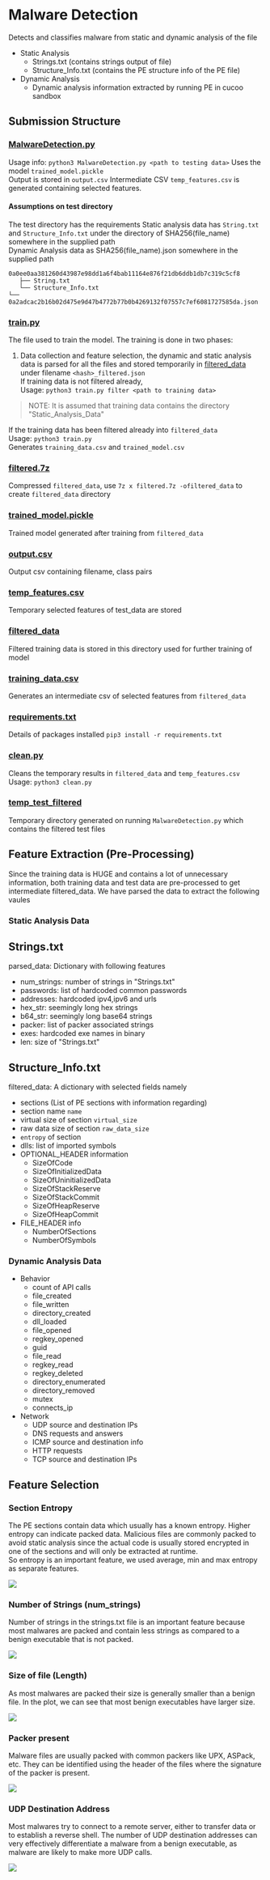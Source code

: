 # Malware Detection
Detects and classifies malware from static and dynamic analysis of the file
- Static Analysis
  - Strings.txt (contains strings output of file)
  - Structure_Info.txt (contains the PE structure info of the PE file)
- Dynamic Analysis
  - Dynamic analysis information extracted by running PE in cucoo sandbox

## Submission Structure
### [MalwareDetection.py](MalwareDetection.py)
Usage info: `python3 MalwareDetection.py <path to testing data>`
Uses the model `trained_model.pickle`  
Output is stored in `output.csv`
Intermediate CSV `temp_features.csv` is generated containing selected features.

#### Assumptions on test directory
The test directory has the requirements 
Static analysis data has `String.txt` and `Structure_Info.txt` under the directory of SHA256(file_name) somewhere in the supplied path  
Dynamic Analysis data as SHA256(file_name).json somewhere in the supplied path
```
0a0ee0aa381260d43987e98dd1a6f4bab11164e876f21db6ddb1db7c319c5cf8
   ├── String.txt
   └── Structure_Info.txt
└── 0a2adcac2b16b02d475e9d47b4772b77b0b4269132f07557c7ef6081727585da.json
```

### [train.py](train.py)
The file used to train the model. The training is done in two phases:
1. Data collection and feature selection, the dynamic and static analysis data is parsed for all the files and stored temporarily in [filtered_data](filtered_data) under filename `<hash>_filtered.json`  
If training data is not filtered already,  
Usage: `python3 train.py filter <path to training data>`  
> NOTE: It is assumed that training data contains the directory "Static_Analysis_Data"  

If the training data has been filtered already into `filtered_data`  
Usage: `python3 train.py`  
Generates `training_data.csv` and `trained_model.csv`

### [filtered.7z](filtered.7z)
Compressed `filtered_data`, use `7z x filtered.7z -ofiltered_data` to create `filtered_data` directory

### [trained_model.pickle](trained_model.pickle)
Trained model generated after training from `filtered_data`

### [output.csv](output.csv)
Output csv containing filename, class pairs

### [temp_features.csv](temp_features.csv)
Temporary selected features of test_data are stored

### [filtered_data](filtered_data)
Filtered training data is stored in this directory used for further training of model

### [training_data.csv](training_data.csv)
Generates an intermediate csv of selected features from `filtered_data`

### [requirements.txt](requirements.txt)
Details of packages installed
`pip3 install -r requirements.txt`

### [clean.py](clean.py)
Cleans the temporary results in `filtered_data` and `temp_features.csv` 
Usage: `python3 clean.py`

### [temp_test_filtered](temp_test_filtered)
Temporary directory generated on running `MalwareDetection.py` which contains the filtered test files


## Feature Extraction (Pre-Processing)
Since the training data is HUGE and contains a lot of unnecessary information, both training data and test data are pre-processed to get intermediate filtered_data.
We have parsed the data to extract the following vaules

### Static Analysis Data

## Strings.txt
parsed_data: Dictionary with following features
- num_strings: number of strings in "Strings.txt"
- passwords: list of hardcoded common passwords
- addresses: hardcoded ipv4,ipv6 and urls
- hex_str: seemingly long hex strings
- b64_str: seemingly long base64 strings
- packer: list of packer associated strings
- exes: hardcoded exe names in binary
- len: size of "Strings.txt"

## Structure_Info.txt
filtered_data: A dictionary with selected fields namely
- sections (List of PE sections with information regarding)
- section name `name`
- virtual size of section `virtual_size`
- raw data size of section `raw_data_size`
- `entropy` of section
- dlls: list of imported symbols
- OPTIONAL_HEADER information
  - SizeOfCode
  - SizeOfInitializedData
  - SizeOfUninitializedData
  - SizeOfStackReserve
  - SizeOfStackCommit
  - SizeOfHeapReserve
  - SizeOfHeapCommit
- FILE_HEADER info
  - NumberOfSections
  - NumberOfSymbols


### Dynamic Analysis Data

- Behavior
	- count of API calls
	- file_created
	- file_written
	- directory_created
	- dll_loaded
	- file_opened
	- regkey_opened
	- guid
	- file_read
	- regkey_read
	- regkey_deleted
	- directory_enumerated
	- directory_removed
	- mutex
	- connects_ip
- Network
	- UDP source and destination IPs
	- DNS requests and answers
	- ICMP source and destination info
	- HTTP requests
	- TCP source and destination IPs

## Feature Selection
### Section Entropy
The PE sections contain data which usually has a known entropy. Higher entropy can indicate packed data. Malicious files are commonly packed to avoid static analysis since the actual code is usually stored encrypted in one of the sections and will only be extracted at runtime.    
So entropy is an important feature, we used average, min and max entropy as separate features.   

![](plots/max_entropy.png)

### Number of Strings (num_strings)

Number of strings in the strings.txt file is an important feature because most malwares are packed and contain less strings as compared to a benign executable that is not packed.

![](plots/num_strings.png)

### Size of file (Length)

As most malwares are packed their size is generally smaller than a benign file. In the plot, we can see that most benign executables have larger size.

![](plots/len.png)

### Packer present

Malware files are usually packed with common packers like UPX, ASPack, etc. They can be identified using the header of the files where the signature of the packer is present.

![](plots/packer.png)

### UDP Destination Address

Most malwares try to connect to a remote server, either to transfer data or to establish a reverse shell. The number of UDP destination addresses can very effectively differentiate a malware from a benign executable, as malware are likely to make more UDP calls.

![](plots/udp_dst.png)
